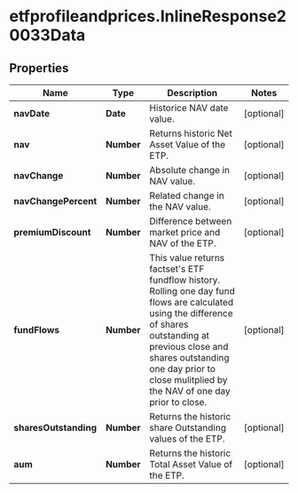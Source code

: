 # etfprofileandprices.InlineResponse20033Data

## Properties

Name | Type | Description | Notes
------------ | ------------- | ------------- | -------------
**navDate** | **Date** | Historice NAV date value. | [optional] 
**nav** | **Number** | Returns historic Net Asset Value of the ETP. | [optional] 
**navChange** | **Number** | Absolute change in NAV value. | [optional] 
**navChangePercent** | **Number** | Related change in the NAV value. | [optional] 
**premiumDiscount** | **Number** | Difference between market price and NAV of the ETP. | [optional] 
**fundFlows** | **Number** | This value returns factset&#39;s ETF fundflow history. Rolling one day fund flows are calculated using the difference of shares outstanding at previous close and shares outstanding one day prior to close mulitplied by the NAV of one day prior to close. | [optional] 
**sharesOutstanding** | **Number** | Returns the historic share Outstanding values of the ETP. | [optional] 
**aum** | **Number** | Returns the historic Total Asset Value of the ETP. | [optional] 


